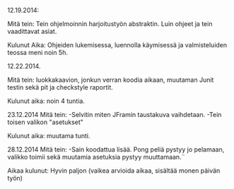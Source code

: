 ﻿12.19.2014:

Mitä tein:
Tein ohjelmoinnin harjoitustyön abstraktin. Luin ohjeet ja tein vaadittavat asiat.   

Kulunut Aika:
Ohjeiden lukemisessa, luennolla käymisessä ja valmisteluiden teossa meni noin 5h.

12.22.2014.

Mitä tein:
luokkakaavion, jonkun verran koodia aikaan, muutaman Junit testin sekä pit ja checkstyle raportit.

Kulunut aika: noin 4 tuntia.

23.12.2014
Mitä tein:
-Selvitin miten JFramin taustakuva vaihdetaan.
-Tein toisen valikon "asetukset"

Kulunut aika: muutama tunti.

28.12.2014
Mitä tein:
-Sain koodattua lisää. Pong peliä pystyy jo pelamaan, valikko toimii sekä muutamia asetuksia pystyy muuttamaan.¨

Aikaa kulunut: Hyvin paljon (vaikea arvioida aikaa, sisältää monen päivän työn)